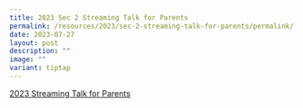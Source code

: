 ```yaml
---
title: 2023 Sec 2 Streaming Talk for Parents
permalink: /resources/2023/sec-2-streaming-talk-for-parents/permalink/
date: 2023-07-27
layout: post
description: ""
image: ""
variant: tiptap
---
```

<p><a href="/files/streaming%20talk%20for%20parents.pdf" rel="noopener noreferrer nofollow" target="_blank">2023 Streaming Talk for Parents</a>
</p>